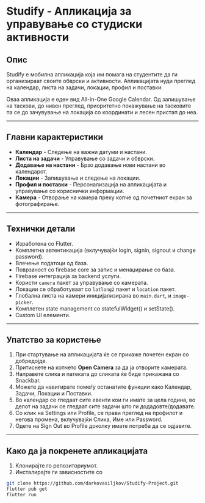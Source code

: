# Studify - Апликација за управување со студиски активности

## Опис

Studify е мобилна апликација која им помага на студентите да ги организираат своите обврски и активности. Апликацијата нуди преглед на календар, листа на задачи, локации, профил и поставки.

Оваа апликација е еден вид All-in-One Google Calendar. Од запишување на таскови, до нивен преглед, приоритетно покажување на тасковите па се до зачувување на локација со координати и лесен пристап до неа.

---

## Главни карактеристики

- **Календар** - Следење на важни датуми и настани.
- **Листа на задачи** - Управување со задачи и обврски.
- **Додавање на настани** - Брзо додавање нови настани во календарот.
- **Локации** - Запишување и следење на локации.
- **Профил и поставки** - Персонализација на апликацијата и управување со кориснички информации.
- **Камера** - Отворање на камера преку копче од почетниот екран за фотографирање.

---

## Технички детали

- Изработена со Flutter.
- Комплетна автентикација (вклучувајќи login, signin, signout и change password).
- Влечење податоци од база.
- Поврзаност со firebase core за запис и менаџирање со база.
- Firebase интеграција за backend услуги.
- Користи `camera` пакет за управување со камерата.
- Локации се обработуваат со `latlong2` пакет и `location` пакет.
- Глобална листа на камери иницијализирана во `main.dart`, и `image-picker`.
- Комплетен state management со statefulWidget() и setState().
- Custom UI елементи.

---

## Упатство за користење

1. При стартување на апликацијата ќе се прикаже почетен екран со добредојде.
2. Притиснете на копчето **Open Camera** за да ја отворите камерата.
3. Направете слика и патеката до сликата ќе биде прикажана со Snackbar.
4. Можете да навигирате помеѓу останатите функции како Календар, Задачи, Локации и Поставки.
5. Во календар се гледаат сите евенти кои ги имате за цела година, во делот на задачи се гледаат сите задачи што ги додадовте/додавате.
6. Со клик на Settings или Profile, се прави преглед на профилот и негова промена, вклучувајќи Слика, Име или Password.
7. Одете на Sign Out во Profile доколку имате потреба да се одјавите.

---

## Како да ја покренете апликацијата

1. Клонирајте го репозиториумот.
3. Инсталирајте ги зависностите со
```bash
git clone https://github.com/darkovasiljkov/Studify-Project.git
flutter pub get
flutter run
```
